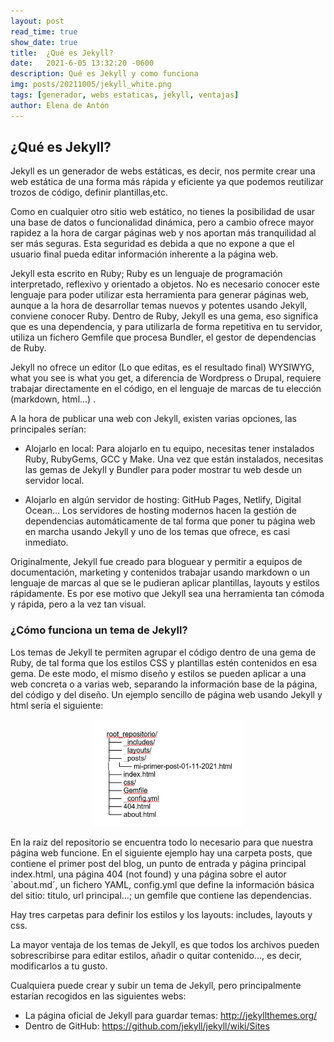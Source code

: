 ```yaml
---
layout: post
read_time: true
show_date: true
title:  ¿Qué es Jekyll?
date:   2021-6-05 13:32:20 -0600
description: Qué es Jekyll y como funciona
img: posts/20211005/jekyll_white.png
tags: [generador, webs estaticas, jekyll, ventajas]
author: Elena de Antón
---
```


## ¿Qué es Jekyll?

Jekyll es un generador de webs estáticas, es decir, nos permite crear una web estática de una forma más rápida y eficiente ya que podemos reutilizar trozos de código, definir plantillas,etc.

Como en cualquier otro sitio web estático, no tienes la posibilidad de usar una base de datos o funcionalidad dinámica, pero a cambio ofrece mayor rapidez a la hora de cargar páginas web y nos aportan más tranquilidad al ser más seguras. Esta seguridad es debida a que no expone a que el usuario final pueda editar información inherente a la página web.

Jekyll esta escrito en Ruby; Ruby es un lenguaje de programación interpretado, reflexivo y orientado a objetos. No es necesario conocer este lenguaje para poder utilizar esta herramienta para generar páginas web, aunque a la hora de desarrollar temas nuevos y potentes usando Jekyll, conviene conocer Ruby.
Dentro de Ruby, Jekyll es una gema, eso significa que es una dependencia, y para utilizarla de forma repetitiva en tu servidor, utiliza un fichero Gemfile que procesa Bundler, el gestor de dependencias de Ruby.

Jekyll no ofrece un editor (Lo que editas, es el resultado final) WYSIWYG, what you see is what you get, a diferencia de Wordpress o Drupal, requiere trabajar directamente en el código, en el lenguaje de marcas de tu elección (markdown, html…) .

A la hora de publicar una web con Jekyll, existen varias opciones, las principales serían:

-	Alojarlo en local: Para alojarlo en tu equipo, necesitas tener instalados Ruby, RubyGems, GCC y Make. Una vez que están instalados, necesitas las gemas de Jekyll y Bundler para poder mostrar tu web desde un servidor local.

-	Alojarlo en algún servidor de hosting: GitHub Pages, Netlify, Digital Ocean… Los servidores de hosting modernos hacen la gestión de dependencias automáticamente de tal forma que poner tu página web en marcha usando Jekyll y uno de los temas que ofrece, es casi inmediato.

Originalmente, Jekyll fue creado para bloguear y permitir a equipos de documentación, marketing y contenidos trabajar usando markdown o un lenguaje de marcas al que se le pudieran aplicar plantillas, layouts y estilos rápidamente. Es por ese motivo que Jekyll sea una herramienta tan cómoda y rápida, pero a la vez tan visual. 

### ¿Cómo funciona un tema de Jekyll?

Los temas de Jekyll te permiten agrupar el código dentro de una gema de Ruby, de tal forma que los estilos CSS y plantillas estén contenidos en esa gema. De este modo, el mismo diseño y estilos se pueden aplicar a una web concreta o a varias web, separando la información base de la página, del código y del diseño.
Un ejemplo sencillo de página web usando Jekyll y html sería el siguiente:

<center><img src="./assets/img/posts/20211005/root.png" width="240px"></center>

En la raiz del repositorio se encuentra todo lo necesario para que nuestra página web funcione. En el siguiente ejemplo hay una carpeta posts, que contiene el primer post del blog, un punto de entrada y página principal index.html, una página 404 (not found) y una página sobre el autor ´about.md´, un fichero YAML, config.yml que define la información básica del sitio: titulo, url principal…; un gemfile que contiene las dependencias.

Hay tres carpetas para definir los estilos y los layouts: includes, layouts y css.

La mayor ventaja de los temas de Jekyll, es que todos los archivos pueden sobrescribirse para editar estilos, añadir o quitar contenido…, es decir, modificarlos a tu gusto.

Cualquiera puede crear y subir un tema de Jekyll, pero principalmente estarían recogidos en las siguientes webs:

-	La página oficial de Jekyll para guardar temas: http://jekyllthemes.org/
-	Dentro de GitHub: https://github.com/jekyll/jekyll/wiki/Sites

